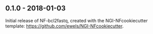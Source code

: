 
## 0.1.0 - 2018-01-03
Initial release of NF-bcl2fastq, created with the NGI-NFcookiecutter template: https://github.com/ewels/NGI-NFcookiecutter.
